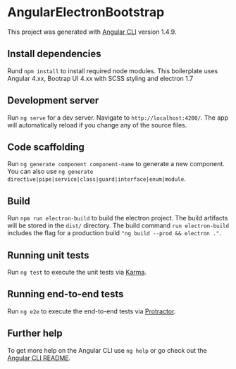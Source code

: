 # AngularElectronBootstrap

This project was generated with [Angular CLI](https://github.com/angular/angular-cli) version 1.4.9.

## Install dependencies

Rund `npm install` to install required node modules. This boilerplate uses Angular 4.xx, Bootrap UI 4.xx with SCSS styling and electron 1.7 

## Development server

Run `ng serve` for a dev server. Navigate to `http://localhost:4200/`. The app will automatically reload if you change any of the source files.

## Code scaffolding

Run `ng generate component component-name` to generate a new component. You can also use `ng generate directive|pipe|service|class|guard|interface|enum|module`.

## Build

Run `npm run electron-build` to build the electron project. The build artifacts will be stored in the `dist/` directory. The build command `run electron-build` includes the flag for a production build `"ng build --prod && electron ."`.

## Running unit tests

Run `ng test` to execute the unit tests via [Karma](https://karma-runner.github.io).

## Running end-to-end tests

Run `ng e2e` to execute the end-to-end tests via [Protractor](http://www.protractortest.org/).

## Further help

To get more help on the Angular CLI use `ng help` or go check out the [Angular CLI README](https://github.com/angular/angular-cli/blob/master/README.md).
